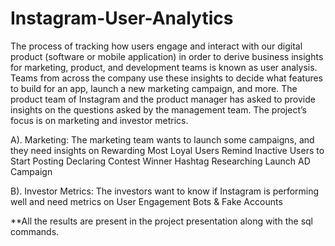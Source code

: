 # Instagram-User-Analytics

The process of tracking how users engage and interact with our digital product (software or mobile application) in order to derive business insights for marketing, product, and development teams is known as user analysis.
Teams from across the company use these insights to decide what features to build for an app, launch a new marketing campaign, and more.
The product team of Instagram and the product manager has asked to provide insights on the questions asked by the management team.
The project’s focus is on marketing and investor metrics.

A). Marketing: The marketing team wants to launch some campaigns, and they need insights on
Rewarding Most Loyal Users
Remind Inactive Users to Start Posting
Declaring Contest Winner
Hashtag Researching
Launch AD Campaign

B). Investor Metrics: The investors want to know if Instagram is performing well and need metrics on
User Engagement
Bots & Fake Accounts

**All the results are present in the project presentation along with the sql commands.
